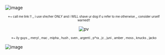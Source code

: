 ![image](https://github.com/user-attachments/assets/20cc192f-a9f1-405c-b4c7-f4a0cb00770a)

<div align="center">

<sup><sub>𖥔~ call me link !! ,, i use she/her ONLY and i WILL shave ur dog if u refer to me otherwise ,, consider urself warned!!</sub></sup>

  ![pv](https://komarev.com/ghpvc/?username=vampire-cheshire&color=a8ccda&label=batcat)

<sup><sub>𖥔~ ily guys ,, meryl , mac , mipha , hush , sven , argenti , p*ra , jc , juni , amber , moss , knucks , jacko </sub></sup>
</div>

![image](https://github.com/user-attachments/assets/9b1034bc-fe19-45be-b000-e4847f9f1f82)
